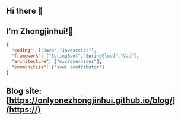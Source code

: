 ## Hi there 👋

## I'm Zhongjinhui!🤪

```json
{
  "coding": ["Java","Javascript"],
  "framework": ["SpringBoot","SpringCloud","Vue"],
  "architecture": ["microservices"],
  "communities": ["soul contributor"]
}
```

## Blog site:[https://onlyonezhongjinhui.github.io/blog/](https://)

